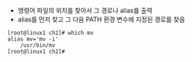 * 명령어 파일의 위치를 찾아서 그 경로나 alias를 출력
* alias를 먼저 찾고 그 다음 PATH 환경 변수에 지정된 경로를 찾음

```shell
[root@linux1 ch2]# which mv
alias mv='mv -i'
	/usr/bin/mv
[root@linux1 ch2]# 
```